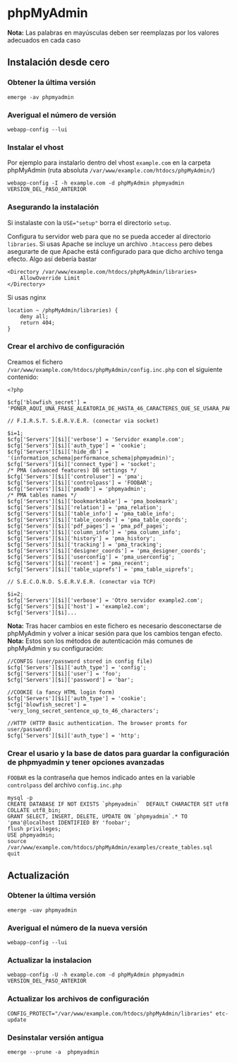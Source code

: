 # phpMyAdmin

__Nota:__ Las palabras en mayúsculas deben ser reemplazas por los valores adecuados en cada caso

## Instalación desde cero

### Obtener la última versión

	emerge -av phpmyadmin

### Averigual el número de versión

	webapp-config --lui

### Instalar el vhost

Por ejemplo para instalarlo dentro del vhost `example.com` en la carpeta phpMyAdmin (ruta absoluta  `/var/www/example.com/htdocs/phpMyAdmin/`)

	webapp-config -I -h example.com -d phpMyAdmin phpmyadmin VERSION_DEL_PASO_ANTERIOR

### Asegurando la instalación

Si instalaste con la `USE="setup"` borra el directorio `setup`.

Configura tu servidor web para que no se pueda acceder al directorio `libraries`. Si usas Apache se incluye un archivo `.htaccess` pero debes asegurarte de que Apache está configurado para que dicho archivo tenga efecto. Algo así debería bastar

	<Directory /var/www/example.com/htdocs/phpMyAdmin/libraries>
		AllowOverride Limit
	</Directory>


Si usas nginx

	location ~ /phpMyAdmin/libraries) {
		deny all;
		return 404;
	}

### Crear el archivo de configuración

Creamos el fichero `/var/www/example.com/htdocs/phpMyAdmin/config.inc.php` con el siguiente contenido:

	<?php

	$cfg['blowfish_secret'] = 'PONER_AQUI_UNA_FRASE_ALEATORIA_DE_HASTA_46_CARACTERES_QUE_SE_USARA_PARA_CIFRAR_LA_CONTRASENA_DE_LA_COOKIE';

	// F.I.R.S.T. S.E.R.V.E.R. (conectar via socket)

	$i=1;
	$cfg['Servers'][$i]['verbose'] = 'Servidor example.com';
	$cfg['Servers'][$i]['auth_type'] = 'cookie';
	$cfg['Servers'][$i]['hide_db'] = '(information_schema|performance_schema|phpmyadmin)';
	$cfg['Servers'][$i]['connect_type'] = 'socket';
	/* PMA (advanced features) DB settings */
	$cfg['Servers'][$i]['controluser'] = 'pma';
	$cfg['Servers'][$i]['controlpass'] = 'FOOBAR';
	$cfg['Servers'][$i]['pmadb'] = 'phpmyadmin';
	/* PMA tables names */
	$cfg['Servers'][$i]['bookmarktable'] = 'pma_bookmark';
	$cfg['Servers'][$i]['relation'] = 'pma_relation';
	$cfg['Servers'][$i]['table_info'] = 'pma_table_info';
	$cfg['Servers'][$i]['table_coords'] = 'pma_table_coords';
	$cfg['Servers'][$i]['pdf_pages'] = 'pma_pdf_pages';
	$cfg['Servers'][$i]['column_info'] = 'pma_column_info';
	$cfg['Servers'][$i]['history'] = 'pma_history';
	$cfg['Servers'][$i]['tracking'] = 'pma_tracking';
	$cfg['Servers'][$i]['designer_coords'] = 'pma_designer_coords';
	$cfg['Servers'][$i]['userconfig'] = 'pma_userconfig';
	$cfg['Servers'][$i]['recent'] = 'pma_recent';
	$cfg['Servers'][$i]['table_uiprefs'] = 'pma_table_uiprefs';

	// S.E.C.O.N.D. S.E.R.V.E.R. (conectar via TCP)

	$i=2;
	$cfg['Servers'][$i]['verbose'] = 'Otro servidor example2.com';
	$cfg['Servers'][$i]['host'] = 'example2.com';
	$cfg['Servers'][$i]...


__Nota:__ Tras hacer cambios en este fichero es necesario desconectarse de phpMyAdmin y volver a inicar sesión para que los cambios tengan efecto.
__Nota:__ Estos son los métodos de autenticación más comunes de phpMyAdmin y su configuración:

	//CONFIG (user/password stored in config file)
	$cfg['Servers'][$i]['auth_type'] = 'config';
	$cfg['Servers'][$i]['user'] = 'foo';
	$cfg['Servers'][$i]['password'] = 'bar';

	//COOKIE (a fancy HTML login form)
	$cfg['Servers'][$i]['auth_type'] = 'cookie';
	$cfg['blowfish_secret'] = 'very_long_secret_sentence_up_to_46_characters';

	//HTTP (HTTP Basic authentication. The browser promts for user/password)
	$cfg['Servers'][$i]['auth_type'] = 'http';


### Crear el usario y la base de datos para guardar la configuración de phpmyadmin y tener opciones avanzadas

`FOOBAR` es la contraseña que hemos indicado antes en la variable `controlpass` del archivo `config.inc.php`

	mysql -p
	CREATE DATABASE IF NOT EXISTS `phpmyadmin`  DEFAULT CHARACTER SET utf8 COLLATE utf8_bin;
	GRANT SELECT, INSERT, DELETE, UPDATE ON `phpmyadmin`.* TO 'pma'@localhost IDENTIFIED BY 'foobar';
	flush privileges;
	USE phpmyadmin;
	source /var/www/example.com/htdocs/phpMyAdmin/examples/create_tables.sql
	quit


## Actualización

###  Obtener la última versión

	emerge -uav phpmyadmin

###  Averigual el número de la nueva versión

	webapp-config --lui

### Actualizar la instalacion

	webapp-config -U -h example.com -d phpMyAdmin phpmyadmin VERSION_DEL_PASO_ANTERIOR

### Actualizar los archivos de configuración

	CONFIG_PROTECT="/var/www/example.com/htdocs/phpMyAdmin/libraries" etc-update

### Desinstalar versión antigua

	emerge --prune -a  phpmyadmin
